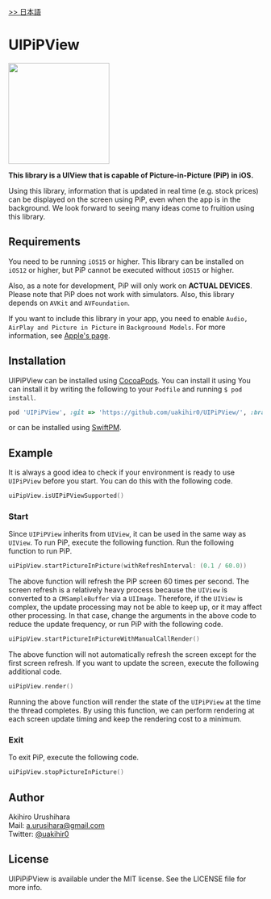 [>> 日本語](./Document/README.ja.md)

# UIPiPView

<!--
[![Version](https://img.shields.io/cocoapods/v/UIPiPView.svg?style=flat)](https://cocoapods.org/pods/UIPiPView)
[![License](https://img.shields.io/cocoapods/l/UIPiPView.svg?style=flat)](https://cocoapods.org/pods/UIPiPView)
[![Platform](https://img.shields.io/cocoapods/p/UIPiPView.svg?style=flat)](https://cocoapods.org/pods/UIPiPView)
-->

<img src="./Document/image.gif" width="200px">

**This library is a UIView that is capable of Picture-in-Picture (PiP) in iOS.**

Using this library, information that is updated in real time (e.g. stock prices) can be displayed on the screen using PiP, even when the app is in the background. We look forward to seeing many ideas come to fruition using this library.

## Requirements

You need to be running `iOS15` or higher. This library can be installed on `iOS12` or higher, but PiP cannot be executed without `iOS15` or higher.

Also, as a note for development, PiP will only work on **ACTUAL DEVICES**. Please note that PiP does not work with simulators. Also, this library depends on `AVKit` and `AVFoundation`.

If you want to include this library in your app, you need to enable `Audio, AirPlay and Picture in Picture` in `Backgroound Models`. For more information, see [Apple's page](https://developer.apple.com/documentation/avfoundation/media_playback_and_selection/creating_a_basic_video_player_ios_and_tvos/enabling_background_audio).

## Installation

UIPiPView can be installed using [CocoaPods](https://cocoapods.org). You can install it using You can install it by writing the following to your `Podfile` and running `$ pod install`.

```ruby
pod 'UIPiPView', :git => 'https://github.com/uakihir0/UIPiPView/', :branch => 'main'
```

or can be installed using [SwiftPM](https://www.swift.org/package-manager/).

## Example

It is always a good idea to check if your environment is ready to use `UIPiPView` before you start. You can do this with the following code.

```swift
uiPipView.isUIPiPViewSupported()
```

### Start

Since `UIPiPView` inherits from `UIView`, it can be used in the same way as `UIView`. To run PiP, execute the following function. Run the following function to run PiP.

```swift
uiPipView.startPictureInPicture(withRefreshInterval: (0.1 / 60.0))
```

The above function will refresh the PiP screen 60 times per second. The screen refresh is a relatively heavy process because the `UIView` is converted to a `CMSampleBuffer` via a `UIImage`. Therefore, if the `UIView` is complex, the update processing may not be able to keep up, or it may affect other processing. In that case, change the arguments in the above code to reduce the update frequency, or run PiP with the following code.

```swift
uiPipView.startPictureInPictureWithManualCallRender()
```

The above function will not automatically refresh the screen except for the first screen refresh. If you want to update the screen, execute the following additional code.

```swift
uiPipView.render()
```

Running the above function will render the state of the `UIPiPView` at the time the thread completes. By using this function, we can perform rendering at each screen update timing and keep the rendering cost to a minimum.

### Exit

To exit PiP, execute the following code.

```swift
uiPipView.stopPictureInPicture()
```

## Author

Akihiro Urushihara  
Mail: [a.urusihara@gmail.com](a.urusihara@gmail.com)  
Twitter: [@uakihir0](https://twitter.com/uakihir0)

## License

UIPiPiPView is available under the MIT license. See the LICENSE file for more info.
